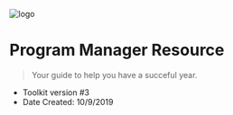 <!-- _coverpage.md -->

![logo](/_images/logo-cy-white.png ':size=140x120')

# Program Manager Resource

> Your guide to help you have a succeful year.
- Toolkit version #3
- Date Created: 10/9/2019
